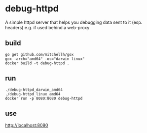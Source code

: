 # debug-httpd

A simple httpd server that helps you debugging data sent to it (esp. headers) e.g. if used behind a web-proxy

## build

```
go get github.com/mitchellh/gox
gox -arch="amd64" -os="darwin linux"
docker build -t debug-httpd .
```

## run

```
./debug-httpd_darwin_amd64
./debug-httpd_linux_amd64
docker run -p 8080:8080 debug-httpd
```

## use

[http://localhost:8080](http://localhost:8080)
